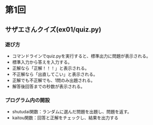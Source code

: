 # 第1回
## サザエさんクイズ(ex01/quiz.py)
### 遊び方
* コマンドラインでquiz.pyを実行すると、標準出力に問題が表示される。
* 標準入力から答えを入力する。
* 正解なら「正解！！！」と表示される。
* 不正解なら「出直してこい」と表示される。
* 正解でも不正解でも、1問のみ出題される。
* 解答後回答までの秒数が表示される。
### プログラム内の開設
* shutudai関数：ランダムに選んだ問題を出題し、問題を返す。
* kaitou関数：回答と正解をチェックし、結果を出力する